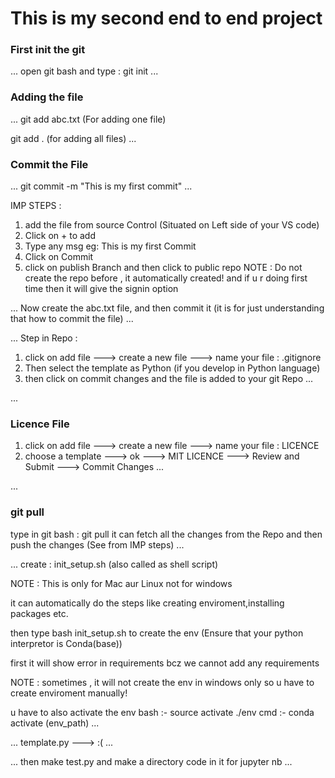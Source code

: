 # This is my second end to end project

### First init the git
...
open git bash and type : git init
...

### Adding the file 
...
git add abc.txt (For adding one file)

git add . (for adding all files)
...

### Commit the File 
...
git commit -m "This is my first commit"
...

IMP STEPS : 
1. add the file from source Control (Situated on Left side of your VS code)
2. Click on + to add 
3. Type any msg eg: This is my first Commit
4. Click on Commit
5. click on publish Branch and then click to public repo
NOTE : Do not create the repo before , it automatically created!
and if u r doing first time then it will give the signin option

...
Now create the abc.txt file, and then commit it (it is for just understanding that how to commit the file)
...

...
Step in Repo : 
1. click on add file ---> create a new file ---> name your file : .gitignore
2. Then select the template as Python (if you develop in Python language)
3. then click on commit changes and the file is added to your git Repo
...

...
### Licence File
1. click on add file ---> create a new file ---> name your file : LICENCE
2. choose a template ---> ok ---> MIT LICENCE ---> Review and Submit ---> Commit Changes
...

...
### git pull
type in git bash : git pull 
it can fetch all the changes from the Repo
and then push the changes (See from IMP steps)
...

...
create : init_setup.sh  (also called as shell script)

NOTE : This is only for Mac aur Linux not for windows

it can automatically do the steps like creating enviroment,installing packages etc.

then type bash init_setup.sh to create the env (Ensure that your python interpretor is Conda(base))

first it will show error in requirements bcz we cannot add any requirements 

NOTE : sometimes , it will not create the env in windows only 
so u have to create enviroment manually!

u have to also activate the env
bash :- source activate ./env
cmd :- conda activate (env_path)
...

...
template.py ---> :(
...

...
then make test.py and make a directory code in it for jupyter nb
...